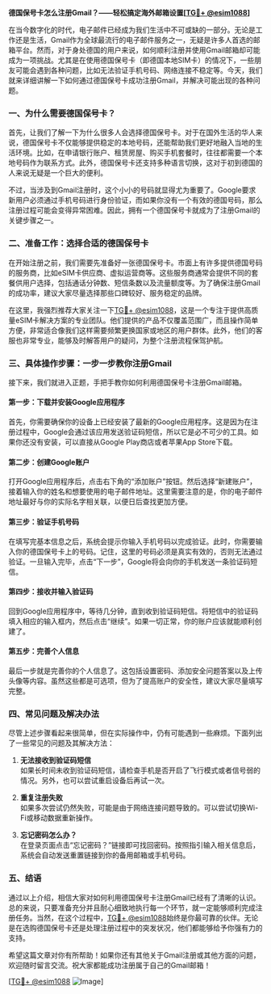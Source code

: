 **德国保号卡怎么注册Gmail？——轻松搞定海外邮箱设置[[TG💪+ @esim1088](https://t.me/s/esim1088)]**

在当今数字化的时代，电子邮件已经成为我们生活中不可或缺的一部分。无论是工作还是生活，Gmail作为全球最流行的电子邮件服务之一，无疑是许多人首选的邮箱平台。然而，对于身处德国的用户来说，如何顺利注册并使用Gmail邮箱却可能成为一项挑战。尤其是在使用德国保号卡（即德国本地SIM卡）的情况下，一些朋友可能会遇到各种问题，比如无法验证手机号码、网络连接不稳定等。今天，我们就来详细讲解一下如何通过德国保号卡成功注册Gmail，并解决可能出现的各种问题。

### 一、为什么需要德国保号卡？

首先，让我们了解一下为什么很多人会选择德国保号卡。对于在国外生活的华人来说，德国保号卡不仅能够提供稳定的本地号码，还能帮助我们更好地融入当地的生活环境。比如，在申请银行账户、租赁房屋、购买手机套餐时，往往都需要一个本地号码作为联系方式。此外，德国保号卡还支持多种语言切换，这对于初到德国的人来说无疑是一个巨大的便利。

不过，当涉及到Gmail注册时，这个小小的号码就显得尤为重要了。Google要求新用户必须通过手机号码进行身份验证，而如果你没有一个有效的德国号码，那么注册过程可能会变得异常困难。因此，拥有一个德国保号卡就成为了注册Gmail的关键步骤之一。

### 二、准备工作：选择合适的德国保号卡

在开始注册之前，我们需要先准备好一张德国保号卡。市面上有许多提供德国号码的服务商，比如eSIM卡供应商、虚拟运营商等。这些服务商通常会提供不同的套餐供用户选择，包括通话分钟数、短信条数以及流量额度等。为了确保注册Gmail的成功率，建议大家尽量选择那些口碑较好、服务稳定的品牌。

在这里，我强烈推荐大家关注一下[TG💪+ @esim1088](https://t.me/s/esim1088)，这是一个专注于提供高质量eSIM卡解决方案的专业团队。他们提供的产品不仅覆盖范围广，而且操作简单方便，非常适合像我们这样需要频繁更换国家或地区的用户群体。此外，他们的客服也非常专业，能够及时解答用户的疑问，为整个注册流程保驾护航。

### 三、具体操作步骤：一步一步教你注册Gmail

接下来，我们就进入正题，手把手教你如何利用德国保号卡注册Gmail邮箱。

#### 第一步：下载并安装Google应用程序

首先，你需要确保你的设备上已经安装了最新的Google应用程序。这是因为在注册过程中，Google会通过该应用发送验证码短信，所以它是必不可少的工具。如果你还没有安装，可以直接从Google Play商店或者苹果App Store下载。

#### 第二步：创建Google账户

打开Google应用程序后，点击右下角的“添加账户”按钮。然后选择“新建账户”，接着输入你的姓名和想要使用的电子邮件地址。这里需要注意的是，你的电子邮件地址最好与你的实际名字相关联，以便日后查找更加方便。

#### 第三步：验证手机号码

在填写完基本信息之后，系统会提示你输入手机号码以完成验证。此时，你需要输入你的德国保号卡上的号码。记住，这里的号码必须是真实有效的，否则无法通过验证。一旦输入完毕，点击“下一步”，Google将会向你的手机发送一条验证码短信。

#### 第四步：接收并输入验证码

回到Google应用程序中，等待几分钟，直到收到验证码短信。将短信中的验证码填入相应的输入框内，然后点击“继续”。如果一切正常，你的账户应该就能顺利创建了。

#### 第五步：完善个人信息

最后一步就是完善你的个人信息了。这包括设置密码、添加安全问题答案以及上传头像等内容。虽然这些都是可选项，但为了提高账户的安全性，建议大家尽量填写完整。

### 四、常见问题及解决办法

尽管上述步骤看起来很简单，但在实际操作中，仍有可能遇到一些麻烦。下面列出了一些常见的问题及其解决方法：

1. **无法接收到验证码短信**  
   如果长时间未收到验证码短信，请检查手机是否开启了飞行模式或者信号弱的情况。另外，也可以尝试重启设备后再试一次。

2. **重复注册失败**  
   如果多次尝试仍然失败，可能是由于网络连接问题导致的。可以尝试切换Wi-Fi或移动数据重新操作。

3. **忘记密码怎么办？**  
   在登录页面点击“忘记密码？”链接即可找回密码。按照指引输入相关信息后，系统会自动发送重置链接到你的备用邮箱或手机号码。

### 五、结语

通过以上介绍，相信大家对如何利用德国保号卡注册Gmail已经有了清晰的认识。总的来说，只要准备充分并且耐心细致地执行每一个环节，就一定能够顺利完成注册任务。当然，在这个过程中，[TG💪+ @esim1088](https://t.me/s/esim1088)始终是你最可靠的伙伴。无论是在选购德国保号卡还是处理注册过程中的突发状况，他们都能够给予你强有力的支持。

希望这篇文章对你有所帮助！如果你还有其他关于Gmail注册或其他方面的问题，欢迎随时留言交流。祝大家都能成功注册属于自己的Gmail邮箱！

[[TG💪+ @esim1088](https://t.me/s/esim1088) ![Image](https://i.postimg.cc/4NQfJmqS/Snipaste-2025-05-13-00-14-12.png)]